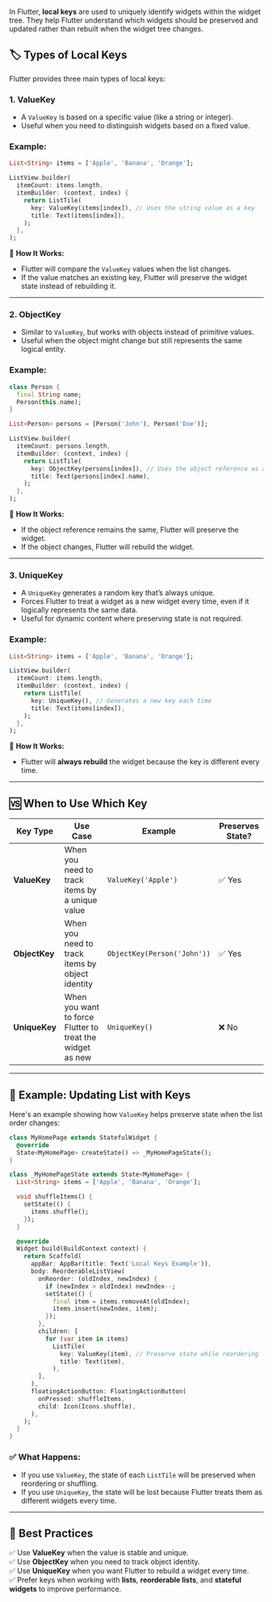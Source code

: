 In Flutter, **local keys** are used to uniquely identify widgets within the widget tree. They help Flutter understand which widgets should be preserved and updated rather than rebuilt when the widget tree changes.

## 🏷️ **Types of Local Keys**
Flutter provides three main types of local keys:

### 1. **ValueKey**
- A `ValueKey` is based on a specific value (like a string or integer).  
- Useful when you need to distinguish widgets based on a fixed value.

### **Example:**
```dart
List<String> items = ['Apple', 'Banana', 'Orange'];

ListView.builder(
  itemCount: items.length,
  itemBuilder: (context, index) {
    return ListTile(
      key: ValueKey(items[index]), // Uses the string value as a key
      title: Text(items[index]),
    );
  },
);
```

🔎 **How It Works:**
- Flutter will compare the `ValueKey` values when the list changes.
- If the value matches an existing key, Flutter will preserve the widget state instead of rebuilding it.

---

### 2. **ObjectKey**
- Similar to `ValueKey`, but works with objects instead of primitive values.  
- Useful when the object might change but still represents the same logical entity.

### **Example:**
```dart
class Person {
  final String name;
  Person(this.name);
}

List<Person> persons = [Person('John'), Person('Doe')];

ListView.builder(
  itemCount: persons.length,
  itemBuilder: (context, index) {
    return ListTile(
      key: ObjectKey(persons[index]), // Uses the object reference as a key
      title: Text(persons[index].name),
    );
  },
);
```

🔎 **How It Works:**
- If the object reference remains the same, Flutter will preserve the widget.
- If the object changes, Flutter will rebuild the widget.

---

### 3. **UniqueKey**
- A `UniqueKey` generates a random key that’s always unique.  
- Forces Flutter to treat a widget as a new widget every time, even if it logically represents the same data.  
- Useful for dynamic content where preserving state is not required.

### **Example:**
```dart
List<String> items = ['Apple', 'Banana', 'Orange'];

ListView.builder(
  itemCount: items.length,
  itemBuilder: (context, index) {
    return ListTile(
      key: UniqueKey(), // Generates a new key each time
      title: Text(items[index]),
    );
  },
);
```

🔎 **How It Works:**
- Flutter will **always rebuild** the widget because the key is different every time.

---

## 🆚 **When to Use Which Key**
| Key Type | Use Case | Example | Preserves State? |
|----------|----------|---------|------------------|
| **ValueKey** | When you need to track items by a unique value | `ValueKey('Apple')` | ✅ Yes |
| **ObjectKey** | When you need to track items by object identity | `ObjectKey(Person('John'))` | ✅ Yes |
| **UniqueKey** | When you want to force Flutter to treat the widget as new | `UniqueKey()` | ❌ No |

---

## 🌟 **Example: Updating List with Keys**
Here's an example showing how `ValueKey` helps preserve state when the list order changes:

```dart
class MyHomePage extends StatefulWidget {
  @override
  State<MyHomePage> createState() => _MyHomePageState();
}

class _MyHomePageState extends State<MyHomePage> {
  List<String> items = ['Apple', 'Banana', 'Orange'];

  void shuffleItems() {
    setState(() {
      items.shuffle();
    });
  }

  @override
  Widget build(BuildContext context) {
    return Scaffold(
      appBar: AppBar(title: Text('Local Keys Example')),
      body: ReorderableListView(
        onReorder: (oldIndex, newIndex) {
          if (newIndex > oldIndex) newIndex--;
          setState(() {
            final item = items.removeAt(oldIndex);
            items.insert(newIndex, item);
          });
        },
        children: [
          for (var item in items)
            ListTile(
              key: ValueKey(item), // Preserve state while reordering
              title: Text(item),
            ),
        ],
      ),
      floatingActionButton: FloatingActionButton(
        onPressed: shuffleItems,
        child: Icon(Icons.shuffle),
      ),
    );
  }
}
```

### ✅ **What Happens:**
- If you use `ValueKey`, the state of each `ListTile` will be preserved when reordering or shuffling.  
- If you use `UniqueKey`, the state will be lost because Flutter treats them as different widgets every time.

---

## 🚀 **Best Practices**
✅ Use **ValueKey** when the value is stable and unique.  
✅ Use **ObjectKey** when you need to track object identity.  
✅ Use **UniqueKey** when you want Flutter to rebuild a widget every time.  
✅ Prefer keys when working with **lists**, **reorderable lists**, and **stateful widgets** to improve performance.  
